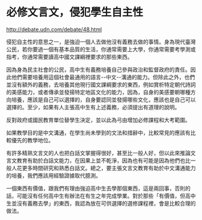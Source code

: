# 必修文言文，侵犯學生自主性

http://debate.udn.com/debate/48.html

侵犯自主性的意思之一，是強迫一個人去做他沒有義務去做的事情。身為現代臺灣公民，若你要過一個有基本品質的生活，你通常需要上大學，你通常需要考學測或指考，你通常需要讀高中國文課綱裡要求的那些東西。

因為身為民主社會的公民，高中生有義務培養自己參與政治和監督政府的責任。因此他們需要培養用這個社會最通用的語言--中文--溝通的能力。但除此之外，也們並沒有額外的義務，去培養其他現行國文課綱要求的東西，例如賞析特定朝代詩詞的美感能力，或者傳承並發揚特定地區文化的能力，因為，自身的美感要朝哪種方向培養，應該是自己可以選擇的，自身要認同並發揚哪些文化，應該也是自己可以選擇的。至少，如果有人主張高中生有上述義務，必須提出有道理的說明。

反對政府或國民教育單位替學生決定，並以此為弓由增加必修課程和大考範圍。

如果教學目的是中文溝通，在學生尚未學到的文法和措辭中，比較常見的應該有比較優先的教學地位。

有許多精熟文言文的人也把白話文掌握得很好，甚至比一般人好，但以此來推論文言文教育有助於白話文能力，在因果上並不乾淨，因為也有可能是因為他們也比一般人花更多時間研究和熟悉白話文。總之，要主張文言文教育有助於中文溝通能力的培養，我們應該用經驗證據取代臆測。

一個東西有價值，跟我們有理由強迫高中生去學那個東西，這是兩回事，否則的話，可能沒有任何高中生有辦法在有生之年完成學業。對於那些「有價值，但高中生並沒有義務去學」的東西，我認為放在可供選擇的選修課程裡，會是比較合理的做法。